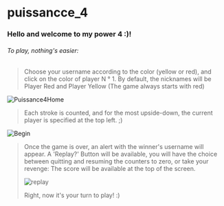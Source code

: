 # puissancce_4
### Hello and welcome to my power 4 :)!
###### To play, nothing's easier:
> Choose your username according to the color (yellow or red),
> and click on the color of player N ° 1.
> By default, the nicknames will be Player Red and Player Yellow (The game always starts with red)

>
![Puissance4Home](https://user-images.githubusercontent.com/60606478/83525080-c9997e80-a4e4-11ea-8296-c54ee8940e86.jpg)
>
> Each stroke is counted, and for the most upside-down, the current player is specified at the top left. ;)
>
![Begin](https://user-images.githubusercontent.com/60606478/83528960-04ea7c00-a4ea-11ea-94c3-3449e9cecd16.png)

> Once the game is over, an alert with the winner's username will appear.
> A 'Replay?' Button will be available, you will have the choice between quitting and resuming the counters to zero, or
> take your revenge: The score will be available at the top of the screen.
>
>![replay](https://user-images.githubusercontent.com/60606478/83527217-c9e74900-a4e7-11ea-8450-b49d45e257a1.png)
>
> Right, now it's your turn to play! :)
